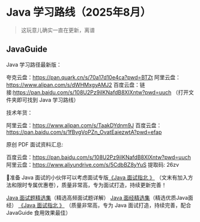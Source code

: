 # Java 学习路线（2025年8月）

> 这玩意儿确实一直在更新，离谱

## JavaGuide

Java 学习路径最新版：

夸克云盘：https://pan.quark.cn/s/70a17d10e4ca?pwd=BTZt
阿里云盘：https://www.alipan.com/s/dWHMxgyAMJ2
百度云盘：链接:https://pan.baidu.com/s/108U2Pz9iIKNafdB8XIXntw?pwd=uuch （打开文件夹即可找到 Java 学习路线）

技术年货：

阿里云盘：https://www.alipan.com/s/TaakDYdnm9J
百度云盘： https://pan.baidu.com/s/1fBvgVoPZn_OvatEaiezwtA?pwd=efap


原创 PDF 面试资料汇总:

百度云盘：https://pan.baidu.com/s/108U2Pz9iIKNafdB8XIXntw?pwd=uuch 
阿里云盘：https://www.aliyundrive.com/s/5CdbBZ8yYuS 提取码: 26zv

🎉准备 Java 面试的小伙伴可以考虑面试专版<a href="https://mp.weixin.qq.com/s/JNJIKnUMc0MU_i2VNXb50A">《Java 面试指北 》</a> （文末有加入方法和限时专属优惠卷），质量非常高，专为面试打造，持续更新完善！


<a href="https://sourl.cn/Y3DTBx">Java 面试题精选集</a>（精选高频面试题详解）
<a href="https://sourl.cn/WdvQGZ">Java 面经精选集</a>（精选优质Java面经）
<a href="https://mp.weixin.qq.com/s/riNglMJaPdO96MS8IXi29g">《Java 面试指北 》</a> （质量非常高，专为 Java 面试打造，持续完善，配合 JavaGuide 食用效果最佳）

